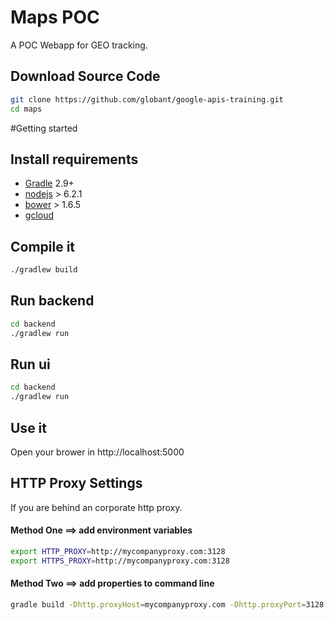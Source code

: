 # Maps POC
A POC Webapp for GEO tracking.

## Download Source Code
```sh
git clone https://github.com/globant/google-apis-training.git
cd maps
```
#Getting started

## Install requirements
- [Gradle](http://gradle.org/) 2.9+
- [nodejs](https://nodejs.org/en/) > 6.2.1
- [bower](https://bower.io/) > 1.6.5
- [gcloud](https://cloud.google.com/sdk/)

## Compile it
```sh
./gradlew build
```
## Run backend
```sh
cd backend
./gradlew run
```
## Run ui
```sh
cd backend
./gradlew run
```
## Use it
Open your brower in http://localhost:5000

## HTTP Proxy Settings

If you are behind an corporate http proxy.

#### Method One ==> add environment variables

```sh
export HTTP_PROXY=http://mycompanyproxy.com:3128
export HTTPS_PROXY=http://mycompanyproxy.com:3128
```

#### Method Two ==> add properties to command line

```sh
gradle build -Dhttp.proxyHost=mycompanyproxy.com -Dhttp.proxyPort=3128 -Dhttps.proxyHost=mycompanyproxy.com -Dhttps.proxyPort=3128
```
